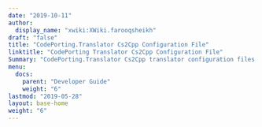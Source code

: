 ```yaml
---
date: "2019-10-11"
author:
  display_name: "xwiki:XWiki.farooqsheikh"
draft: "false"
title: "CodePorting.Translator Cs2Cpp Configuration File"
linktitle: "CodePorting Translator Cs2Cpp Configuration File"
Summary: "CodePorting.Translator Cs2Cpp translator configuration files are of plain XML format. This section describes the meaning of allowed elements and attributes."
menu:
  docs:
    parent: "Developer Guide"
    weight: "6"
lastmod: "2019-05-28"
layout: base-home
weight: "6"
---
```


